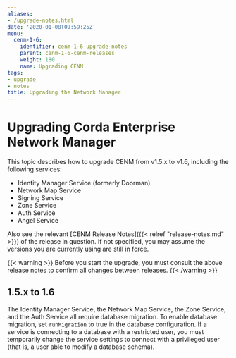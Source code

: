 ```yaml
---
aliases:
- /upgrade-notes.html
date: '2020-01-08T09:59:25Z'
menu:
  cenm-1-6:
    identifier: cenm-1-6-upgrade-notes
    parent: cenm-1-6-cenm-releases
    weight: 180
    name: Upgrading CENM
tags:
- upgrade
- notes
title: Upgrading the Network Manager
---
```


# Upgrading Corda Enterprise Network Manager

This topic describes how to upgrade CENM from v1.5.x to v1.6, including the following services:

- Identity Manager Service (formerly Doorman)
- Network Map Service
- Signing Service
- Zone Service
- Auth Service
- Angel Service

Also see the relevant [CENM Release Notes]({{< relref "release-notes.md" >}}) of the release in question. If not specified, you may assume the versions you are currently using are still in force.

{{< warning >}}
Before you start the upgrade, you must consult the above release notes to confirm all changes between releases.
{{< /warning >}}

## 1.5.x to 1.6 

The Identity Manager Service, the Network Map Service, the Zone Service, and the Auth Service all require database migration. To enable database migration, set `runMigration` to true in the database configuration. If a service is connecting to a database with a restricted user, you must temporarily change the service settings to connect with a privileged user (that is, a user able to modify a database schema).